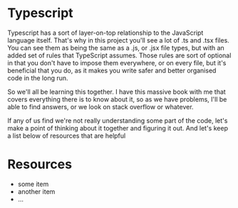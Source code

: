 # Typescript

Typescript has a sort of layer-on-top relationship to the JavaScript language itself. That's why in this project you'll see a lot of .ts and .tsx files. You can see them as being the same as a .js, or .jsx file types, but with an added set of rules that TypeScript assumes. Those rules are sort of optional in that you don't have to impose them everywhere, or on every file, but it's beneficial that you do, as it makes you write safer and better organised code in the long run.

So we'll all be learning this together. I have this massive book with me that covers everything there is to know about it, so as we have problems, I'll be able to find answers, or we look on stack overflow or whatever.

If any of us find we're not really understanding some part of the code, let's make a point of thinking about it together and figuring it out. And let's keep a list below of resources that are helpful

# Resources

- some item
- another item
- ...
